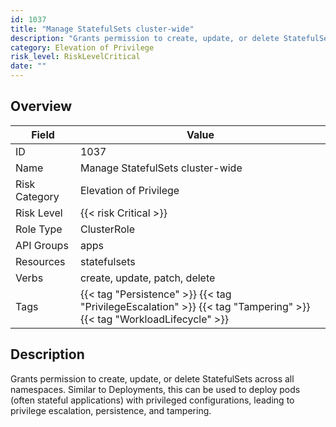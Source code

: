 ```yaml
---
id: 1037
title: "Manage StatefulSets cluster-wide"
description: "Grants permission to create, update, or delete StatefulSets across all namespaces. Similar to Deployments, this can be used to deploy pods (often stateful applications) with privileged configurations, leading to privilege escalation, persistence, and tampering."
category: Elevation of Privilege
risk_level: RiskLevelCritical
date: ""
---
```


## Overview

| Field         | Value                                                                                                               |
| ------------- | ------------------------------------------------------------------------------------------------------------------- |
| ID            | 1037                                                                                                                |
| Name          | Manage StatefulSets cluster-wide                                                                                    |
| Risk Category | Elevation of Privilege                                                                                              |
| Risk Level    | {{< risk Critical >}}                                                                                               |
| Role Type     | ClusterRole                                                                                                         |
| API Groups    | apps                                                                                                                |
| Resources     | statefulsets                                                                                                        |
| Verbs         | create, update, patch, delete                                                                                       |
| Tags          | {{< tag "Persistence" >}} {{< tag "PrivilegeEscalation" >}} {{< tag "Tampering" >}} {{< tag "WorkloadLifecycle" >}} |

## Description

Grants permission to create, update, or delete StatefulSets across all namespaces. Similar to Deployments, this can be used to deploy pods (often stateful applications) with privileged configurations, leading to privilege escalation, persistence, and tampering.
